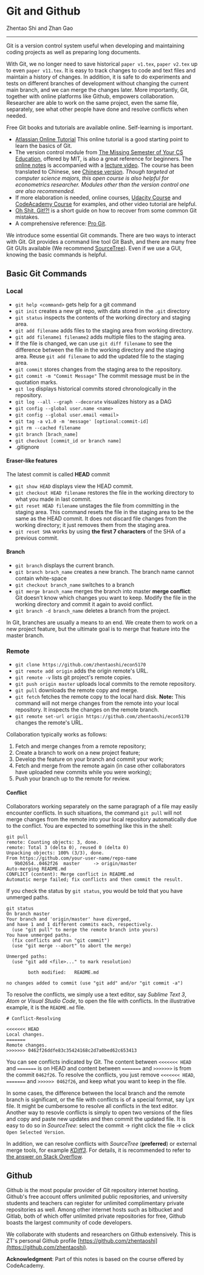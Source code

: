 
# Git and Github


Zhentao Shi and Zhan Gao

---

Git is a version control system useful when developing and maintaining coding projects as well as preparing long documents. 

With Git, we no longer need to save historical `paper v1.tex`, `paper v2.tex` up to even `paper v11.tex`. It is easy to track changes to code and text files and maintain a history  of changes. In addition, it is safe to do experiments and tests on different branches of development without changing the current main branch, and we can merge the changes later. More importantly, Git, together with online platforms like Github, empowers collaboration. Researcher are able to work on the same project, even the same file, separately, see what other people have done and resolve conflicts when needed. 

Free Git books and tutorials are available online. Self-learning is important. 

* [Atlassian Online Tutorial](https://www.atlassian.com/git/tutorials) This online tutorial is a good starting point to learn the basics of Git.
* The version control module from [The Missing Semester of Your CS Education](https://missing.csail.mit.edu/), offered by MIT, is also a great reference for beginners. The [online notes](https://missing.csail.mit.edu/2020/version-control/) is accompanied with a [lecture video](https://www.youtube.com/watch?v=2sjqTHE0zok&t=1s&ab_channel=MissingSemester). The course has been translated to Chinese, see [Chinese version](https://missing-semester-cn.github.io/).
  *Though targeted at computer science majors, this open course is also helpful for econometrics researcher. Modules other than the version control one are also recommended.*
* If more elaboration is needed, online courses, [Udacity Course](https://www.udacity.com/course/how-to-use-git-and-github--ud775) and [CodeAcademy Course](https://www.codecademy.com/learn/learn-git) for examples, and other video tutorial are helpful. 
* [Oh Shit, Git!?!](https://ohshitgit.com/) is a short guide on how to recover from some common Git mistakes.
* A comprehensive reference: [Pro Git](http://git-scm.com/book/en/v2).

We introduce some essential Git commands.
There are two ways to interact with Git. Git provides a command line tool Git Bash,
and there are many free Git GUIs available (We recommend [SourceTree](https://www.sourcetreeapp.com/)).
Even if we use a GUI, knowing the basic commands is helpful.


## Basic Git Commands

### Local

* `git help <command>` gets help for a git command
* `git init`  creates a new git repo, with data stored in the `.git` directory
* `git status` inspects the contents of the working directory and staging area.
* `git add filename` adds files to the staging area from working directory.
* `git add filename1 filename2` adds multiple files to the staging area.
* If the file is changed, we can use `git diff filename` to see the difference between the file in the working directory and the staging area. Reuse `git add filename` to add the updated file to the staging area.
* `git commit` stores changes from the staging area to the repository.
* `git commit -m "Commit Message"` The commit message must be in the quotation marks.
* `git log` displays historical commits stored chronologically in the repository.
* `git log --all --graph --decorate` visualizes history as a DAG
* `git config --global user.name <name>`
* `git config --global user.email <email>`
* `git tag -a v1.0 -m 'message' [optional:commit-id]`
* `git rm --cached filename`
* `git branch [brach_name]`
* `git checkout [commit_id or branch name]`
* .gitignore

#### Eraser-like features

The latest commit is called **HEAD** commit
* `git show HEAD`  displays view the HEAD commit.
* `git checkout HEAD filename` restores the file in the working directory to what you made in last commit.
* `git reset HEAD filename` unstages the file from committing in the staging area. This command resets the file in the staging area to be the same as the HEAD commit. It does not discard file changes from the working directory; it just removes them from the staging area.
* `git reset SHA` works by using **the first 7 characters** of the SHA of a previous commit.

#### Branch
* `git branch` displays the current branch.
* `git branch brach_name` creates a new branch. The branch name cannot contain white-space
* `git checkout branch_name` switches to a branch
* `git merge branch_name` merges the branch into master
**merge conflict**: Git doesn't know which changes you want to keep. Modify the file in the working directory and commit it again to avoid conflict.
* `git branch -d branch_name` deletes a branch from the project.

In Git, branches are usually a means to an end. We create them to work on a new project feature, but the ultimate goal is to merge that feature into the master branch.

### Remote

* `git clone https://github.com/zhentaoshi/econ5170`
* `git remote add origin` adds the origin remote's URL.
* `git remote -v` lists git project's remote copies.
* `git push origin master` uploads local commits to the remote repository.
* `git pull` downloads the remote copy and merge.
* `git fetch` fetches the remote copy to the local hard disk. **Note:** This command will not merge changes from the remote into your local repository. It inspects the changes on the remote branch.
* `git remote set-url origin https://github.com/zhentaoshi/econ5170` changes the remote's URL.

Collaboration typically works as follows:
1. Fetch and merge changes from a remote repository;
2. Create a branch to work on a new project feature;
3. Develop the feature on your branch and commit your work;
4. Fetch and merge from the remote again (in case other collaborators have uploaded new commits while you were working);
5. Push your branch up to the remote for review.

#### Conflict

Collaborators working separately on the same paragraph of a file may easily encounter conflicts. In such situations, the command `git pull` will not merge changes from the remote into your local repository automatically due to the conflict. You are expected to something like this in the shell:
```
git pull
remote: Counting objects: 3, done.
remote: Total 3 (delta 0), reused 0 (delta 0)
Unpacking objects: 100% (3/3), done.
From https://github.com/your-user-name/repo-name
   9b02654..0462f26  master     -> origin/master
Auto-merging README.md
CONFLICT (content): Merge conflict in README.md
Automatic merge failed; fix conflicts and then commit the result.
```

If you check the status by `git status`, you would be told that you have unmerged paths.
```
git status
On branch master
Your branch and 'origin/master' have diverged,
and have 1 and 1 different commits each, respectively.
  (use "git pull" to merge the remote branch into yours)
You have unmerged paths.
  (fix conflicts and run "git commit")
  (use "git merge --abort" to abort the merge)

Unmerged paths:
  (use "git add <file>..." to mark resolution)

        both modified:   README.md

no changes added to commit (use "git add" and/or "git commit -a")
```

To resolve the conflicts, we simply use a text editor, say *Sublime Text 3*, *Atom* or *Visual Studio Code*, to open the file with conflicts. In the illustrative example, it is the `README.md` file.

```
# Conflict-Resolving

<<<<<<< HEAD
Local changes.
=======
Remote changes.
>>>>>>> 0462f26ddfe83c35424168c2d7a0bed62c653413
```

You can see conflicts indicated by Git. The content between `<<<<<<< HEAD` and `=======` is on HEAD and content between `=======` and `>>>>>>>` is from the commit `0462f26`. To resolve the conflicts, you just remove `<<<<<<< HEAD`, `=======` and `>>>>>> 0462f26`, and keep what you want to keep in the file.

In some cases, the difference between the local branch and the remote branch is significant, or the file with conflicts is of a special format, say Lyx file. It might be cumbersome to resolve all conflicts in the text editor. Another way to resovle conflicts is simply to open two versions of the files and copy and paste new updates and then commit the updated file. It is easy to do so in *SourceTree*: select the commit -> right click the file -> click `Open Selected Version`.

In addition, we can resolve conflicts with *SourceTree* (**preferred**) or external merge tools, for example [*KDiff3*](http://kdiff3.sourceforge.net/). For details, it is recommended to refer to [the answer on Stack Overflow](https://stackoverflow.com/questions/16800280/how-to-interactively-visually-resolve-conflicts-in-sourcetree-git).

## Github

Github is the most popular provider of Git repository internet hosting. Github's free account offers unlimited public repositories, and university students and teachers can register for unlimited complimentary private repositories as well. Among other internet hosts such as bitbucket and Gitlab, both of which offer unlimited private repositories for free, Github boasts the largest community of code developers.

We collaborate with students and researchers on Github extensively. This is ZT's personal Github profile [https://github.com/zhentaoshi](https://github.com/zhentaoshi).






**Acknowledgment**: Part of this notes is based on the course offered by CodeAcademy.